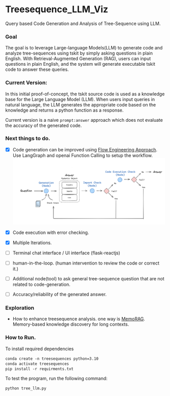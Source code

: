 # Treesequence_LLM_Viz
Query based Code Generation and Analysis of Tree-Sequence using LLM.

### Goal
The goal is to leverage Large-language Models(LLM) to generate code and analyze tree-sequences using tskit by simply asking questions in plain English. With Retrieval-Augmented Generation (RAG), users can input questions in plain English, and the system will generate executable tskit code to answer these queries. 

### Current Version:
In this initial proof-of-concept, the tskit source code is used as a knowledge base for the Large Language Model (LLM). When users input queries in natural language, the LLM generates the appropriate code based on the knowledge and returns a python function as a response. 

Current version is a naive ```prompt:answer``` approach which does not evaluate the accuracy of the generated code. 

### Next things to do.
- [x] Code generation can be improved using [Flow Engineering Approach](https://arxiv.org/pdf/2401.08500). Use LangGraph and openai Function Calling to setup the workflow. 
  ![alt text](assets/image.png)
- [x] Code execution with error checking.
- [x] Multiple Iterations.
- [ ] Terminal chat interface / UI interface (flask-reactjs)
- [ ] human-in-the-loop. (human intervention to review the code or correct it.)
- [ ] Additional node(tool) to ask general tree-sequence question that are not related to code-generation.
- [ ] Accuracy/reliability of the generated answer.
      

### Exploration
-  How to enhance treesequence analysis. one way is [MemoRAG](https://github.com/qhjqhj00/MemoRAG). Memory-based knowledge discovery for long contexts. 



### How to Run. 
To install required dependencies
```
conda create -n treesequences python=3.10
conda activate treesequences
pip install -r requirments.txt
```
To test the program, run the following command:
```
python tree_llm.py
```

